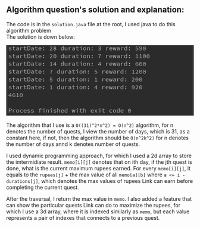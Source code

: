 ## Algorithm question's solution and explanation:

The code is in the `solution.java` file at the root, I used java to do this algorithm problem  
The solution is down below:  

![Solution](../screenshots/solution.png)

The algorithm that I use is a `O((31)^2*n^2) = O(n^2)` algorithm, for n denotes the number of quests, I view the number of days, which is 31, as a constant here, if not, then the algorithm should be `O(n^2k^2)` for n denotes the number of days annd k denotes number of quests.

I used dynamic programming approach, for which I used a 2d array to store the imtermidiate result. `memo[i][j]` denotes that on ith day, if the jth quest is done, what is the current maximum rupees earned. For every `memo[i][j]`, it equals to the `rupees[j]` + the max value of all `memo[a][b]` where `a <= i - durations[j]`, which denotes the max values of rupees Link can earn before completing the current quest.

After the traversal, I return the max value in `memo`. I also added a feature that can show the particular quests Link can do to maximize the rupees, for which I use a 3d array, where it is indexed similarly as `memo`, but each value represents a pair of indexes that connects to a previous quest.